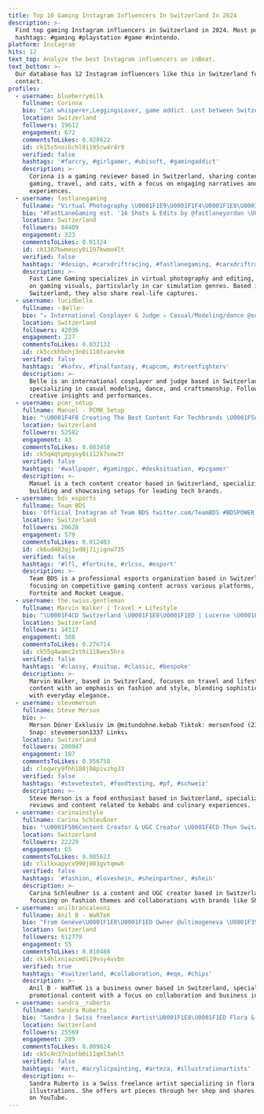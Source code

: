 ```yaml
---
title: Top 10 Gaming Instagram Influencers In Switzerland In 2024
description: >-
  Find top gaming Instagram influencers in Switzerland in 2024. Most popular
  hashtags: #gaming #playstation #game #nintendo.
platform: Instagram
hits: 12
text_top: Analyze the best Instagram influencers on inBeat.
text_bottom: >-
  Our database has 12 Instagram influencers like this in Switzerland for you to
  contact.
profiles:
  - username: blueberrymilk
    fullname: Corinna
    bio: "Cat whisperer,LeggingsLover, game addict. Lost between Switzerland and Japan\U0001F431\U0001F33CPosting gaming stuff, travelpics&cats She/her Game-Reviewer@TheGnet\U0001F1E8\U0001F1ED"
    location: Switzerland
    followers: 19612
    engagement: 672
    commentsToLikes: 0.028622
    id: ck15s5noibchl0i195cw4r4r9
    verified: false
    hashtags: '#farcry, #girlgamer, #ubisoft, #gamingaddict'
    description: >-
      Corinna is a gaming reviewer based in Switzerland, sharing content on
      gaming, travel, and cats, with a focus on engaging narratives and personal
      experiences.
  - username: fastlanegaming
    fullname: "Virtual Photography \U0001F1E9\U0001F1F4\U0001F1E8\U0001F1ED"
    bio: "#FastLaneGaming est. '16 Shots & Edits by @fastlaneyordan \U0001F1E9\U0001F1F4 YouTube: Fast Lane Gaming (115’000+) Subscribe (LINK)⤵️ Real Pictures @fastlanecaptures"
    location: Switzerland
    followers: 84409
    engagement: 323
    commentsToLikes: 0.01324
    id: ck1387bwmeucy0i197kwmo4lt
    verified: false
    hashtags: '#design, #carxdriftracing, #fastlanegaming, #carxdriftracing2'
    description: >-
      Fast Lane Gaming specializes in virtual photography and editing, focusing
      on gaming visuals, particularly in car simulation genres. Based in
      Switzerland, they also share real-life captures.
  - username: lucidbelle
    fullname: ✨Belle✨
    bio: "✮ International Cosplayer & Judge ✮ Casual/Modeling/dance @softfanserve_ ✮ Craftsmanship @lucid_craftcouture ✮ Netherlands \U0001F4CD ⬇️ All my links"
    location: Switzerland
    followers: 42036
    engagement: 227
    commentsToLikes: 0.032132
    id: ck5cckhbohj3n0i110tvanvkm
    verified: false
    hashtags: '#kofxv, #finalfantasy, #capcom, #streetfighterv'
    description: >-
      Belle is an international cosplayer and judge based in Switzerland,
      specializing in casual modeling, dance, and craftsmanship. Follow her for
      creative insights and performances.
  - username: pcmr_setup
    fullname: Manuel - PCMR_Setup
    bio: "\U0001F4F8 Creating The Best Content For Techbrands \U0001F5A5️ PC Builder ✉️ Dm For Inquiries"
    location: Switzerland
    followers: 52582
    engagement: 43
    commentsToLikes: 0.003458
    id: ck5q4qtpmpyoy0i112k7snw3t
    verified: false
    hashtags: '#wallpaper, #gamingpc, #desksituation, #pcgamer'
    description: >-
      Manuel is a tech content creator based in Switzerland, specializing in PC
      building and showcasing setups for leading tech brands.
  - username: bds_esports
    fullname: Team BDS
    bio: 'Official Instagram of Team BDS twitter.com/TeamBDS #BDSPOWER'
    location: Switzerland
    followers: 20628
    engagement: 579
    commentsToLikes: 0.012403
    id: ck6ud482qj1vd0j71jignw735
    verified: false
    hashtags: '#lfl, #fortnite, #rlcsx, #esport'
    description: >-
      Team BDS is a professional esports organization based in Switzerland,
      focusing on competitive gaming content across various platforms, including
      Fortnite and Rocket League.
  - username: the.swiss.gentleman
    fullname: Marvin Walker | Travel • Lifestyle
    bio: "\U0001F4CD Switzerland \U0001F1E8\U0001F1ED | Lucerne \U0001F3A9\U0001F454 all about fashion & style \U0001F393 MSc Computer Science \U0001F5A4 @thechicadvocate \U0001F4E9 DM for collaboration \U0001F310 Blog"
    location: Switzerland
    followers: 14117
    engagement: 388
    commentsToLikes: 0.276714
    id: ck55q4wamc2xt0i118wex5hra
    verified: false
    hashtags: '#classy, #suitup, #classic, #bespoke'
    description: >-
      Marvin Walker, based in Switzerland, focuses on travel and lifestyle
      content with an emphasis on fashion and style, blending sophistication
      with everyday elegance.
  - username: stevemerson
    fullname: Steve Merson
    bio: >-
      Merson Döner Exklusiv im @mitundohne.kebab Tiktok: mersonfood (230K+)
      Snap: stevemerson1337 Links⤵️
    location: Switzerland
    followers: 200947
    engagement: 187
    commentsToLikes: 0.056758
    id: cloqwry9fhh180j08pivzhg33
    verified: false
    hashtags: '#stevetestet, #foodtesting, #pf, #schweiz'
    description: >-
      Steve Merson is a food enthusiast based in Switzerland, specializing in
      reviews and content related to kebabs and culinary experiences.
  - username: carinainstyle
    fullname: Carina Schleußner
    bio: "\U0001F506Content Creator & UGC Creator \U0001F4CD Thun Switzerland \U0001F58B️Car.ina@gmx.ch"
    location: Switzerland
    followers: 22229
    engagement: 65
    commentsToLikes: 0.085623
    id: clilkxapycx990j083gvtqmwh
    verified: false
    hashtags: '#fashion, #loveshein, #sheinpartner, #shein'
    description: >-
      Carina Schleußner is a content and UGC creator based in Switzerland,
      focusing on fashion themes and collaborations with brands like Shein.
  - username: anilbrancaleoni
    fullname: Anil B - WaRTeK
    bio: "From Genève\U0001F1E8\U0001F1ED Owner @ultimogeneva \U0001F35D \U0001F4E7 contact@wartek.ch"
    location: Switzerland
    followers: 612779
    engagement: 55
    commentsToLikes: 0.010488
    id: ck14hlxniazcm0i19vsy4vvbn
    verified: true
    hashtags: '#switzerland, #collaboration, #eqe, #chips'
    description: >-
      Anil B - WaRTeK is a business owner based in Switzerland, specializing in
      promotional content with a focus on collaboration and business insights.
  - username: sandra__ruberto
    fullname: Sandra Ruberto
    bio: "Sandra | Swiss freelance #artist\U0001F1E8\U0001F1ED Flora & fauna illustrations\U0001F337 My Shop, Website & YouTube in link below\U0001F447\U0001F3FB"
    location: Switzerland
    followers: 25569
    engagement: 289
    commentsToLikes: 0.009824
    id: ck5c4n37n1otb0i11qml3ahlt
    verified: false
    hashtags: '#art, #acrylicpainting, #arteza, #illustrationartists'
    description: >-
      Sandra Ruberto is a Swiss freelance artist specializing in flora and fauna
      illustrations. She offers art pieces through her shop and shares content
      on YouTube.
---
```


